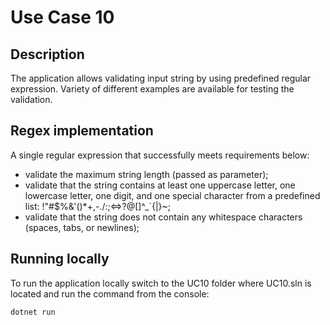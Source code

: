 # Use Case 10
## Description
The application allows validating input string by using predefined regular expression. Variety of different examples are available for testing the validation.

## Regex implementation
A single regular expression that successfully meets requirements below:
- validate the maximum string length (passed as parameter);
- validate that the string contains at least one uppercase letter, one lowercase letter, one digit, and one special character from a predefined list: !"#$%&'()*+,-./:;<=>?@[\]^_`{|}~;
- validate that the string does not contain any whitespace characters (spaces, tabs, or newlines);

## Running locally
To run the application locally switch to the UC10 folder where UC10.sln is located and run the command from the console:
```
dotnet run
```
